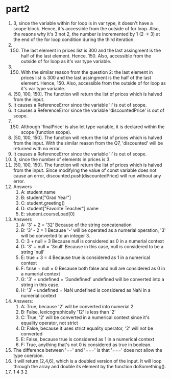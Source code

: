 # part2 <br>

1. 3, since the variable within for loop is in var type, it doesn't have a scope block. Hence, it's accessible from the outside of for loop. Also, the reaons why it's 3 not 2, the number is incremented by 1 (2 -> 3) at the end of the for loop condition during the third iteration. 
2. 150. The last element in prices list is 300 and the last assingment is the half of the last element. Hence, 150. Also, accessible from the outside of for loop as it's var type variable.
3. 150. With the similar reason from the question 2: the last element in prices list is 300 and the last assingment is the half of the last element. Hence, 150. Also, accessible from the outside of for loop as it's var type variable.
4. [50, 100, 150]. The function will return the list of prices which is halved from the input.
5. It causes a ReferenceError since the variable 'i' is out of scope.
6. It causes a ReferenceError since the variable 'discountedPrice' is out of scope.
7. 150. Although 'finalPrice' is also let type variable, it is declared within the scope (function scope).
8. [50, 100, 150]. The function will return the list of prices which is halved from the input. With the similar reason from the Q7, 'discounted' will be returned with no error.
9. It causes a ReferenceError since the variable 'i' is out of scope.
10. 3, since the number of elements in prices is 3.
11. [50, 100, 150]. The function will return the list of prices which is halved from the input. Since modifying the value of const variable does not cause an error, discounted.push(discountedPrice) will run without any error. 
12. Answers
    1.  A: student.name
    2.  B: student["Grad Year"]
    3.  C: student.greeting()
    4.  D: student["Favorite Teacher"].name
    5.  E: student.courseLoad[0]
13. Answers
    1.  A: '3' + 2 = '32' Because of the string concatenation
    2.  B: '3' - 2 = 1 Because '-' will be operated as a numerial operation, '3' will be converted to an integer 3. 
    3.  C: 3 + null = 3 Because null is considered as 0 in a numerial context
    4.  D: '3' + null = '3null' Because in this case, null is considered to be a string 'null' 
    5.  E: true + 3 = 4 Because true is considered as 1 in a numerical context
    6.  F: false + null = 0 Because both false and null are considered as 0 in a numerial context
    7.  G: '3' + undefined = '3undefined' undefined will be converted into a string in this case.
    8.  H: '3' - undefined = NaN undefined is considered as NaN in a numerial context
14. Answers:
    1.  A: True, because '2' will be converted into numerial 2
    2.  B: False, lexicographically '12' is less than '2'
    3.  C: True, '2' will be converted in a numerical context since it's equality operator, not strict
    4.  D: False, because it uses strict equality operator, '2' will not be converted
    5.  E: False, because true is considered as 1 in a numerical context
    6.  F: True, anything that's not 0 is considered as true in boolean. 
15. The difference between '==' and '===' is that '===' does not allow the type coercion.
17. It will return [2,4,6], which is a doubled version of the input. It will loop through the array and double its element by the function doSomething().
19. 1 4 3 2